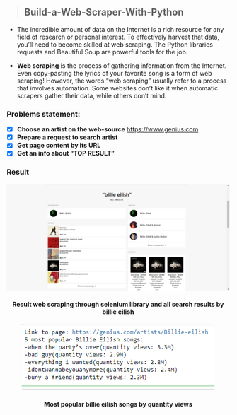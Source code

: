 > ## Build-a-Web-Scraper-With-Python

- The incredible amount of data on the Internet is a rich resource for any field of research or personal interest.
To effectively harvest that data, you’ll need to become skilled at web scraping. The Python libraries requests and Beautiful Soup are powerful tools for the job. 

- **Web scraping** is the process of gathering information from the Internet. Even copy-pasting the lyrics of your favorite song is a form of web scraping! However,
the words “web scraping” usually refer to a process that involves automation. Some websites don’t like it when automatic scrapers gather their data, while others don’t mind.

### Problems statement:
- [x] **Choose an artist on the web-source** https://www.genius.com
- [x] **Prepare a request to search artist**
- [x] **Get page content by its URL**
- [x] **Get an info about “TOP RESULT”**

### Result

<p align="center">
  <img src="https://github.com/IskandarAs/Build-a-Web-Scraper-With-Python/blob/main/images/1.png?raw=true" alt="Sublime's custom image"/>
</p>
<div align="center">

#### Result web scraping through selenium library and all search results by billie eilish
</div>

<p align="center">
  <img src="https://github.com/IskandarAs/Build-a-Web-Scraper-With-Python/blob/main/images/2.png?raw=true" alt="Sublime's custom image"/>
</p>
<div align="center">

#### Most popular billie eilish songs by quantity views
</div>
